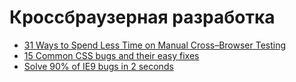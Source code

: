 # Кроссбраузерная разработка

- [31 Ways to Spend Less Time on Manual Cross–Browser Testing](https://tinnedfruit.com/2016/08/15/31-ways-to-spend-less-time-on-manual-cross-browser-testing.html)
- [15 Common CSS bugs and their easy fixes](https://www.sanwebe.com/2015/03/15-common-css-bugs-and-their-easy-fixes)
- [Solve 90% of IE9 bugs in 2 seconds](http://arleym.com/solving-bugs-in-ie9/)